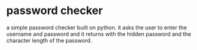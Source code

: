 # password checker

a simple password checker built on python. it asks the user to enter the username and password and it returns with the hidden password and the character length of the password.

